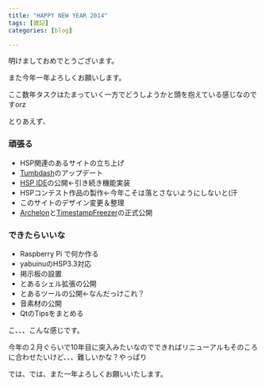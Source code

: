 ```yaml
---
title: "HAPPY NEW YEAR 2014"
tags: [雑記]
categories: [blog]

---
```


明けましておめでとうございます。

また今年一年よろしくお願いします。

ここ数年タスクはたまっていく一方でどうしようかと頭を抱えている感じなのですorz

とりあえず、

### 頑張る

  * HSP関連のあるサイトの立ち上げ
  * [Tumbdash][1]のアップデート
  * [HSP IDE][2]の公開←引き続き機能実装
  * HSPコンテスト作品の製作←今年こそは落とさないようにしないと(汗
  * このサイトのデザイン変更＆整理
  * [Archelon][3]と[TimestampFreezer][4]の正式公開

### できたらいいな

  * Raspberry Pi で何か作る
  * yabuinuのHSP3.3対応
  * 掲示板の設置
  * とあるシェル拡張の公開
  * とあるツールの公開←なんだっけこれ？
  * 音素材の公開
  * QtのTipsをまとめる

こ、、、こんな感じです。

今年の２月ぐらいで10年目に突入みたいなのでできればリニューアルもそのころに合わせたいけど、、、難しいかな？やっぱり

では、では、また一年よろしくお願いいたします。

 [1]: https://play.google.com/store/apps/details?id=net.sharkpp.Tumbdash
 [2]: https://github.com/sharkpp/hspide
 [3]: https://github.com/sharkpp/Archelon
 [4]: https://github.com/sharkpp/TimestampFreezer